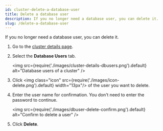 ```yaml
---
id: cluster-delete-a-database-user
title: Delete a database user
description: If you no longer need a database user, you can delete it.
slug: /delete-a-database-user
---
```


If you no longer need a database user, you can delete it.

1. Go to the [cluster details page](cluster-check-status-and-metrics.md#check-cluster-details).

1. Select the **Database Users** tab.
    
    <img
    src={require('./images/cluster-details-dbusers.png').default}
    alt="Database users of a cluster"
    />
    
1. Click <img class="icon" src={require('./images/icon-delete.png').default} width="13px"/> of the user you want to delete.

1. Enter the user name for confirmation. You don't need to enter the password to continue.
    
    <img
    src={require('./images/dbuser-delete-confirm.png').default}
    alt="Confirm to delete a user"
    />
    
1. Click **Delete**.
